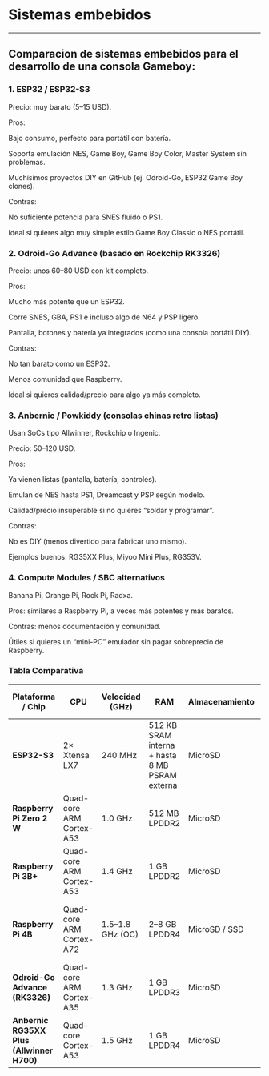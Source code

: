 # Sistemas embebidos

---

## Comparacion de sistemas embebidos para el desarrollo de una consola Gameboy:
### 1. ESP32 / ESP32-S3

Precio: muy barato (5–15 USD).

Pros:

Bajo consumo, perfecto para portátil con batería.

Soporta emulación NES, Game Boy, Game Boy Color, Master System sin problemas.

Muchísimos proyectos DIY en GitHub (ej. Odroid-Go, ESP32 Game Boy clones).

Contras:

No suficiente potencia para SNES fluido o PS1.

Ideal si quieres algo muy simple estilo Game Boy Classic o NES portátil.

### 2. Odroid-Go Advance (basado en Rockchip RK3326)

Precio: unos 60–80 USD con kit completo.

Pros:

Mucho más potente que un ESP32.

Corre SNES, GBA, PS1 e incluso algo de N64 y PSP ligero.

Pantalla, botones y batería ya integrados (como una consola portátil DIY).

Contras:

No tan barato como un ESP32.

Menos comunidad que Raspberry.

Ideal si quieres calidad/precio para algo ya más completo.

### 3. Anbernic / Powkiddy (consolas chinas retro listas)

Usan SoCs tipo Allwinner, Rockchip o Ingenic.

Precio: 50–120 USD.

Pros:

Ya vienen listas (pantalla, batería, controles).

Emulan de NES hasta PS1, Dreamcast y PSP según modelo.

Calidad/precio insuperable si no quieres “soldar y programar”.

Contras:

No es DIY (menos divertido para fabricar uno mismo).

Ejemplos buenos: RG35XX Plus, Miyoo Mini Plus, RG353V.

### 4. Compute Modules / SBC alternativos

Banana Pi, Orange Pi, Rock Pi, Radxa.

Pros: similares a Raspberry Pi, a veces más potentes y más baratos.

Contras: menos documentación y comunidad.

Útiles si quieres un “mini-PC” emulador sin pagar sobreprecio de Raspberry.

### Tabla Comparativa
| Plataforma / Chip                         | CPU                      | Velocidad (GHz)  | RAM                                            | Almacenamiento | Rendimiento en emulación                             |
| ----------------------------------------- | ------------------------ | ---------------- | ---------------------------------------------- | -------------- | ---------------------------------------------------- |
| **ESP32-S3**                              | 2× Xtensa LX7            | 240 MHz          | 512 KB SRAM interna + hasta 8 MB PSRAM externa | MicroSD        | NES, GB, GBC, SMS muy bien; SNES limitado            |
| **Raspberry Pi Zero 2 W**                 | Quad-core ARM Cortex-A53 | 1.0 GHz          | 512 MB LPDDR2                                  | MicroSD        | NES, GB, SNES, GBA bien; PS1 justo                   |
| **Raspberry Pi 3B+**                      | Quad-core ARM Cortex-A53 | 1.4 GHz          | 1 GB LPDDR2                                    | MicroSD        | SNES perfecto, GBA bien, PS1 fluido                  |
| **Raspberry Pi 4B**                       | Quad-core ARM Cortex-A72 | 1.5–1.8 GHz (OC) | 2–8 GB LPDDR4                                  | MicroSD / SSD  | SNES, GBA, PS1 perfecto; N64 y PSP jugable (no todo) |
| **Odroid-Go Advance (RK3326)**            | Quad-core ARM Cortex-A35 | 1.3 GHz          | 1 GB LPDDR3                                    | MicroSD        | NES→PS1 muy bien; N64 y PSP con límites              |
| **Anbernic RG35XX Plus (Allwinner H700)** | Quad-core Cortex-A53     | 1.5 GHz          | 1 GB LPDDR4                                    | MicroSD        | NES→PS1 perfecto; GBA excelente; N64 parcial         |
